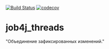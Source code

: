 [![Build Status](https://www.travis-ci.com/Selesito/job4j_threads.svg?branch=master)](https://www.travis-ci.com/Selesito/job4j_threads)
[![codecov](https://codecov.io/gh/Selesito/job4j_threads/branch/master/graph/badge.svg)](https://codecov.io/gh/Selesito/job4j_threads)
# job4j_threads
"Объединение зафиксированных изменений."

